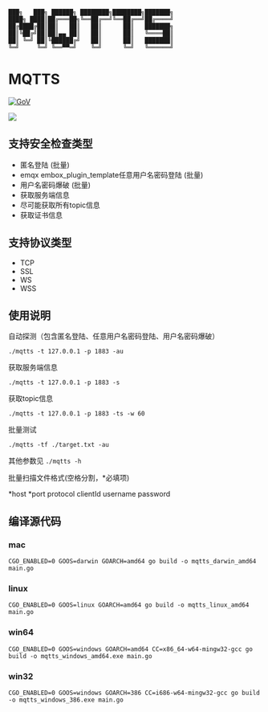 	███╗   ███╗ ██████╗ ████████╗████████╗███████╗
	████╗ ████║██╔═══██╗╚══██╔══╝╚══██╔══╝██╔════╝
	██╔████╔██║██║   ██║   ██║      ██║   ███████╗
	██║╚██╔╝██║██║▄▄ ██║   ██║      ██║   ╚════██║
	██║ ╚═╝ ██║╚██████╔╝   ██║      ██║   ███████║
	╚═╝     ╚═╝ ╚══▀▀═╝    ╚═╝      ╚═╝   ╚══════╝


# MQTTS
[![GoV](https://img.shields.io/badge/golang-1.16.4-brightgreen.svg)]()

![](./img/render1623551568329.gif)

支持安全检查类型
-----------
* 匿名登陆 (批量)
* emqx embox_plugin_template任意用户名密码登陆 (批量)
* 用户名密码爆破 (批量)
* 获取服务端信息
* 尽可能获取所有topic信息
* 获取证书信息

支持协议类型
-----------
* TCP
* SSL
* WS
* WSS

使用说明
-----------
自动探测（包含匿名登陆、任意用户名密码登陆、用户名密码爆破）

`./mqtts -t 127.0.0.1 -p 1883 -au`

获取服务端信息

`./mqtts -t 127.0.0.1 -p 1883 -s`

获取topic信息

`./mqtts -t 127.0.0.1 -p 1883 -ts -w 60`

批量测试

`./mqtts -tf ./target.txt -au`

其他参数见 `./mqtts -h`

批量扫描文件格式(空格分割，*必填项)

*host *port protocol clientId username password


编译源代码
-----------

### mac

`CGO_ENABLED=0 GOOS=darwin GOARCH=amd64 go build -o mqtts_darwin_amd64 main.go `

### linux

`CGO_ENABLED=0 GOOS=linux GOARCH=amd64 go build -o mqtts_linux_amd64 main.go`

### win64

`CGO_ENABLED=0 GOOS=windows GOARCH=amd64 CC=x86_64-w64-mingw32-gcc go build -o mqtts_windows_amd64.exe main.go`

### win32

`CGO_ENABLED=0 GOOS=windows GOARCH=386 CC=i686-w64-mingw32-gcc go build -o mqtts_windows_386.exe main.go`







